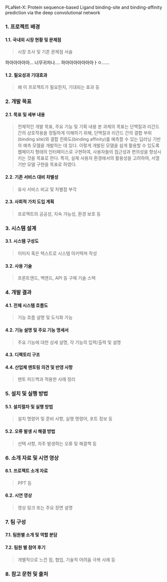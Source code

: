 PLaNet-X: Protein sequence-based Ligand binding-site and binding-affinity prediction via the deep convolutional network
### 1. 프로젝트 배경
#### 1.1. 국내외 시장 현황 및 문제점
> 시장 조사 및 기존 문제점 서술


하아아아아아...
너무귀차나....
하아아아아아아아ㅏㅇ......

#### 1.2. 필요성과 기대효과
> 왜 이 프로젝트가 필요한지, 기대되는 효과 등

### 2. 개발 목표
#### 2.1. 목표 및 세부 내용
> 전체적인 개발 목표, 주요 기능 및 기획 내용
본 과제의 목표는 단백질과 리간드 간의 상호작용을 정밀하게 이해하기 위해, 단백질과 리간드 간의 결합 부위(binding site)와 결합 친화도(binding affinity)를 예측할 수 있는 딥러닝 기반의 예측 모델을 개발하는 데 있다. 이렇게 개발된 모델을 쉽게 활용할 수 있도록 웹페이지 형태의 인터페이스로 구현하여, 사용자들의 접근성과 편의성을 향상시키는 것을 목표로 한다. 특히, 실제 사용자 환경에서의 활용성을 고려하여, 서열 기반 모델 구현을 목표로 하였다.

#### 2.2. 기존 서비스 대비 차별성 
> 유사 서비스 비교 및 차별점 부각

#### 2.3. 사회적 가치 도입 계획 
> 프로젝트의 공공성, 지속 가능성, 환경 보호 등
### 3. 시스템 설계
#### 3.1. 시스템 구성도
> 이미지 혹은 텍스트로 시스템 아키텍쳐 작성
>
#### 3.2. 사용 기술
> 프론트엔드, 백엔드, API 등 구체 기술 스택

### 4. 개발 결과
#### 4.1. 전체 시스템 흐름도
> 기능 흐름 설명 및 도식화 가능
>
#### 4.2. 기능 설명 및 주요 기능 명세서
> 주요 기능에 대한 상세 설명, 각 기능의 입력/출력 및 설명
>
#### 4.3. 디렉토리 구조
>
#### 4.4. 산업체 멘토링 의견 및 반영 사항
> 멘토 피드백과 적용한 사례 정리

### 5. 설치 및 실행 방법
>
#### 5.1. 설치절차 및 실행 방법
> 설치 명령어 및 준비 사항, 실행 명령어, 포트 정보 등
#### 5.2. 오류 발생 시 해결 방법
> 선택 사항, 자주 발생하는 오류 및 해결책 등

### 6. 소개 자료 및 시연 영상
#### 6.1. 프로젝트 소개 자료
> PPT 등
#### 6.2. 시연 영상
> 영상 링크 또는 주요 장면 설명

### 7. 팀 구성
#### 7.1. 팀원별 소개 및 역할 분담
>
#### 7.2. 팀원 별 참여 후기
> 개별적으로 느낀 점, 협업, 기술적 어려움 극복 사례 등

### 8. 참고 문헌 및 출처
